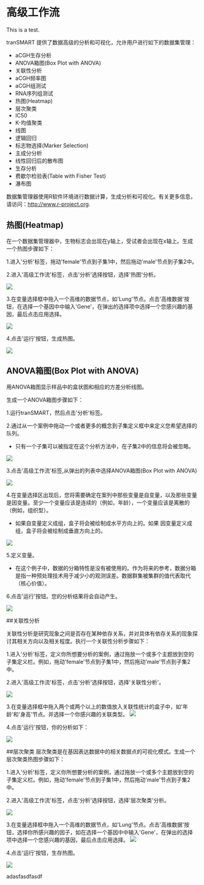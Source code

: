 # 高级工作流

This is a test.

tranSMART 提供了数据高级的分析和可视化，允许用户进行如下的数据集管理：
* aCGH生存分析
* ANOVA箱图(Box Plot with ANOVA)
* 关联性分析
* aCGH频率图
* aCGH组测试
* RNA序列组测试
* 热图(Heatmap)
* 层次聚类
* IC50
* K-均值聚类
* 线图
* 逻辑回归
* 标志物选择(Marker Selection)
* 主成分分析
* 线性回归后的散布图
* 生存分析
* 费歇尔检验表(Table with Fisher Test)
* 瀑布图

数据集管理器使用R软件环境进行数据计算，生成分析和可视化。有关更多信息，请访问：http://www.r-project.org.

## 热图(Heatmap)
在一个数据集管理器中，生物标志会出现在y轴上，受试者会出现在x轴上。生成一个热图步骤如下：

1.进入'分析'标签，拖动'female'节点到子集1中，然后拖动'male'节点到子集2中。

2.进入'高级工作流'标签，点击'分析'选择按钮，选择'热图'分析。

![](../images/advanceAnalyses.png)

3.在变量选择框中拖入一个高维的数据节点，如'Lung'节点。点击'高维数据'按钮，在选择一个基因中中输入'Gene'，在弹出的选择项中选择一个您感兴趣的基因，最后点击应用选择。

![](../images/advanceAnalyses1.png)

4.点击'运行'按钮，生成热图。

![](../images/advanceAnalyses2.png)

## ANOVA箱图(Box Plot with ANOVA)
用ANOVA箱图显示样品中的盒状图和相应的方差分析线图。

生成一个ANOVA箱图步骤如下：

1.运行tranSMART，然后点击'分析'标签。

2.通过从一个案例中拖动一个或者更多的概念到子集定义框中来定义您希望选择的队列。
* 只有一个子集可以被指定在这个分析方法中，在子集2中的信息将会被忽略。

![](../images/BoxPlotWithANOVA.png)

3.点击'高级工作流'标签,从弹出的列表中选择ANOVA箱图(Box Plot with ANOVA)

![](../images/BoxPlotWithANOVA1.png)

4.在变量选择区出现后，您将需要确定在案列中那些变量是自变量，以及那些变量是因变量。至少一个变量应该是连续的（例如，年龄），一个变量应该是离散的（例如，组织型）。
* 如果自变量定义成组，盒子将会被绘制成水平方向上的。如果
因变量定义成组，盒子将会被绘制成垂直方向上的。

![](../images/BoxPlotWithANOVA2.png)

5.定义变量。
* 在这个例子中，数据的分箱特性是没有被使用的。作为将来的参考，数据分箱是指一种预处理技术用于减少小的观测误差。数据群集被集群的值代表取代（核心价值）。

6.点击'运行'按钮。您的分析结果将会自动产生。

![](../images/BoxPlotWithANOVA3.png)



##关联性分析

关联性分析是研究现象之间是否存在某种依存关系，并对具体有依存关系的现象探讨其相关方向以及相关程度。执行一个关联性分析步骤如下：

1.进入'分析'标签，定义你所想要分析的案例，通过拖放一个或多个主题放到空的子集定义栏。例如，拖动'female'节点到子集1中，然后拖动'male'节点到子集2中。

2.进入'高级工作流'标签，点击'分析'选择按钮，选择'关联性分析'。

![](../images/advanceAnalyses104.png)

3.在变量选择框中拖入两个或两个以上的数值放入关联性统计的盒子中，如'年龄'和'身高'节点。并选择一个你感兴趣的关联类型。
![](../images/advanceAnalyses105.png)

4.点击'运行'按钮，你的分析如下：

![](../images/advanceAnalyses106.png)



##层次聚类
层次聚类是在基因表达数据中的相关数据点的可视化模式。生成一个层次聚类热图步骤如下：

1.进入'分析'标签，定义你所想要分析的案例，通过拖放一个或多个主题放到空的子集定义栏。例如，拖动'female'节点到子集1中，然后拖动'male'节点到子集2中。

2.进入'高级工作流'标签，点击'分析'选择按钮，选择'层次聚类'分析。

![](../images/advanceAnalyses100.png)

3.在变量选择框中拖入一个高维的数据节点，如'Lung'节点。点击'高维数据'按钮，选择你所感兴趣的因子，如在选择一个基因中中输入'Gene'，在弹出的选择项中选择一个您感兴趣的基因，最后点击应用选择。
![](../images/advanceAnalyses101.png)

4.点击'运行'按钮，生存热图。

![](../images/advanceAnalyses103.png)



adasfasdfasdf



